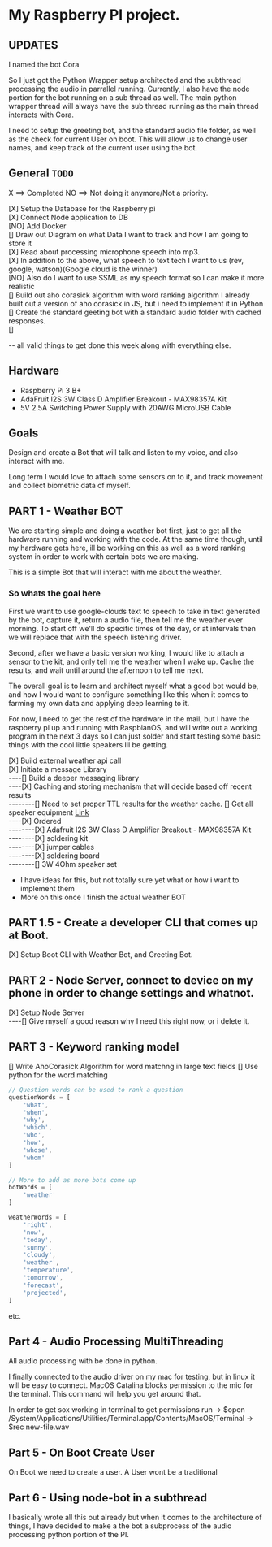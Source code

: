 # My Raspberry PI project.

## UPDATES

I named the bot Cora

So I just got the Python Wrapper setup architected and the subthread processing the audio in parrallel running. Currently, I also have the node portion for the bot running on a sub thread as well. The main python wrapper thread will always have the sub thread running as the main thread interacts with Cora. 

I need to setup the greeting bot, and the standard audio file folder, as well as the check for current User on boot. This will allow us to change user names, and keep track of the current user using the bot.

## General `TODO`

X  ==> Completed
NO ==> Not doing it anymore/Not a priority.

[X]  Setup the Database for the Raspberry pi<br/>
[X]  Connect Node application to DB<br/>
[NO] Add Docker<br/>
[]   Draw out Diagram on what Data I want to track and how I am going to store it<br/>
[X]  Read about processing microphone speech into mp3.<br/>
[X]  In addition to the above, what speech to text tech I want to us (rev, google, watson)(Google cloud is the winner)<br/>
[NO] Also do I want to use SSML as my speech format so I can make it more realistic<br/>
[]   Build out aho corasick algorithm with word ranking algorithm I already built out a version of aho corasick in JS, but i need to implement it in Python<br/>
[]   Create the standard geeting bot with a standard audio folder with cached responses.<br/>
[]   

-- all valid things to get done this week along with everything else. 

## Hardware

- Raspberry Pi 3 B+
- AdaFruit I2S 3W Class D Amplifier Breakout - MAX98357A Kit
- 5V 2.5A Switching Power Supply with 20AWG MicroUSB Cable

## Goals

Design and create a Bot that will talk and listen to my voice, and also interact with me. 

Long term I would love to attach some sensors on to it, and track movement and collect biometric data of myself. 

## PART 1 - Weather BOT

We are starting simple and doing a weather bot first, just to get all the hardware running and working with the code. At the same time though, until my hardware gets here, ill be working on this as well as a word ranking system in order to work with certain bots we are making. 

This is a simple Bot that will interact with me about the weather.

### So whats the goal here

First we want to use google-clouds text to speech to take in text generated by the bot, capture it, return a audio file, then tell me the weather ever morning. To start off we'll do specific times of the day, or at intervals then we will replace that with the speech listening driver. 

Second, after we have a basic version working, I would like to attach a sensor to the kit, and only tell me the weather when I wake up. Cache the results, and wait until around the afternoon to tell me next.

The overall goal is to learn and architect myself what a good bot would be, and how I would want to configure something like this when it comes to farming my own data and applying deep learning to it. 

For now, I need to get the rest of the hardware in the mail, but I have the raspberry pi up and running with RaspbianOS, and will write out a working program in the next 3 days so I can just solder and start testing some basic things with the cool little speakers Ill be getting. 

[X] Build external weather api call<br/>
[X] Initiate a message Library<br/>
----[] Build a deeper messaging library<br/>
----[X] Caching and storing mechanism that will decide based off recent results<br/>
--------[] Need to set proper TTL results for the weather cache.
[] Get all speaker equipment [Link](https://www.adafruit.com/product/3006)<br> 
----[X] Ordered<br/>
--------[X] Adafruit I2S 3W Class D Amplifier Breakout - MAX98357A Kit<br/>
--------[X] soldering kit<br/>
--------[X] jumper cables<br/>
--------[X] soldering board<br/>
--------[] 3W 4Ohm speaker set

- I have ideas for this, but not totally sure yet what or how i want to implement them
- More on this once I finish the actual weather BOT

## PART 1.5 - Create a developer CLI that comes up at Boot. 

[X] Setup Boot CLI with Weather Bot, and Greeting Bot.


## PART 2 - Node Server, connect to device on my phone in order to change settings and whatnot. 

[X] Setup Node Server<br/>
----[] Give myself a good reason why I need this right now, or i delete it.<br/>

## PART 3 - Keyword ranking model

[] Write AhoCorasick Algorithm for word matchng in large text fields
[] Use python for the word matching 

``` javascript
// Question words can be used to rank a question
questionWords = [
    'what',
    'when',
    'why',
    'which',
    'who',
    'how',
    'whose',
    'whom'
]

// More to add as more bots come up
botWords = [
    'weather'
]

weatherWords = [
    'right',
    'now',
    'today',
    'sunny',
    'cloudy',
    'weather',
    'temperature',
    'tomorrow',
    'forecast',
    'projected',
]


```
etc.

## Part 4 - Audio Processing MultiThreading

All audio processing with be done in python. 

I finally connected to the audio driver on my mac for testing, but in linux it will be easy to connect.
MacOS Catalina blocks permission to the mic for the terminal. This command will help you get around that.


In order to get sox working in terminal to get permissions
run -> $open /System/Applications/Utilities/Terminal.app/Contents/MacOS/Terminal
    -> $rec new-file.wav


## Part 5 - On Boot Create User

On Boot we need to create a user. A User wont be a traditional 

## Part 6 - Using node-bot in a subthread 

I basically wrote all this out already but when it comes to the architecture of things, 
I have decided to make a the bot a subprocess of the audio processing python portion of the PI. 